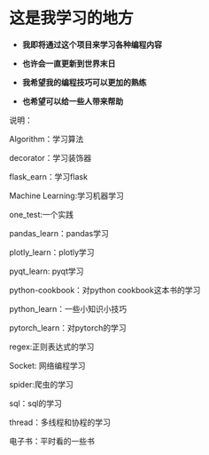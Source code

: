 # **这是我学习的地方**

- **我即将通过这个项目来学习各种编程内容**

- **也许会一直更新到世界末日**

- **我希望我的编程技巧可以更加的熟练**

- **也希望可以给一些人带来帮助**

说明：

Algorithm：学习算法

decorator：学习装饰器

flask_earn：学习flask

Machine Learning:学习机器学习

one_test:一个实践

pandas_learn：pandas学习

plotly_learn：plotly学习

pyqt_learn: pyqt学习

python-cookbook：对python cookbook这本书的学习

python_learn：一些小知识小技巧

pytorch_learn：对pytorch的学习

regex:正则表达式的学习

Socket: 网络编程学习

spider:爬虫的学习

sql：sql的学习

thread：多线程和协程的学习

电子书：平时看的一些书